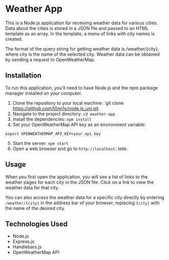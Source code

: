 # Weather App
This is a Node.js application for receiving weather data for various cities. Data about the cities is stored in a JSON file and passed to an HTML template as an array. In the template, a menu of links with city names is created.

The format of the query string for getting weather data is /weather/{city}, where city is the name of the selected city. Weather data can be obtained by sending a request to OpenWeatherMap.

## Installation
To run this application, you'll need to have Node.js and the npm package manager installed on your computer.

1. Clone the repository to your local machine: `git clone https://github.com/t0nn1x/node.js_uni.git
2. Navigate to the project directory: `cd weather-app`
3. Install the dependencies: `npm install`
4. Set your OpenWeatherMap API key as an environment variable:

`export OPENWEATHERMAP_API_KEY=your_api_key`

5. Start the server: `npm start`
6. Open a web browser and go to `http://localhost:3000`.

## Usage
When you first open the application, you will see a list of links to the weather pages for each city in the JSON file. Click on a link to view the weather data for that city.

You can also access the weather data for a specific city directly by entering `/weather/{city}` in the address bar of your browser, replacing `{city}` with the name of the desired city.

## Technologies Used
* Node.js
* Express.js
* Handlebars.js
* OpenWeatherMap API

